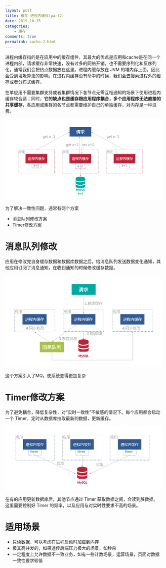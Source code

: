 ```yaml
---
layout: post
title: 缓存-进程内缓存(part2)
date: 2019-10-15
categories:
    - 缓存
comments: true
permalink: cache-2.html
---
```

进程内缓存指的是在应用中的缓存组件，其最大的优点是应用和cache是在同一个进程内部，请求缓存非常快速，没有过多的网络开销，也不需要序列化和反序列化，通常我们会把热点数据放在这里。进程内缓存放在 JVM 的堆内存上面，因此会受到垃圾算法的影响。在进程内缓存没有命中的时候，我们会去搜索进程外的缓存或者分布式缓存。

在单应用不需要集群支持或者集群情况下各节点无需互相通知的场景下使用进程内缓存较合适；同时，**它的缺点也是缓存跟应用程序耦合，多个应用程序无法直接的共享缓存**，各应用或集群的各节点都需要维护自己的单独缓存，对内存是一种浪费。

![](/assets/images/posts/cache/cache-6.png)

为了解决一致性问题，通常有两个方案

- 消息队列修改方案
- Timer修改方案

# 消息队列修改
应用在修改完自身缓存数据和数据库数据之后，给消息队列发送数据变化通知，其他应用订阅了消息通知，在收到通知的时候修改缓存数据。

![](/assets/images/posts/cache/cache-7.png)

这个方案引入了MQ，使系统变得更加复杂

# Timer修改方案
为了避免耦合，降低复杂性，对“实时一致性”不敏感的情况下。每个应用都会启动一个 Timer，定时从数据库拉取最新的数据，更新缓存。

![](/assets/images/posts/cache/cache-8.png)

在有的应用更新数据库后，其他节点通过 Timer 获取数据之间，会读到脏数据。这里需要控制好 Timer 的频率，以及应用与对实时性要求不高的场景。

# 适用场景

- 只读数据，可以考虑在进程启动时加载到内存
- 极其高并发的，如果透传后端压力极大的场景，如秒杀
- 一定程度上允许数据不一致业务，如有一些计数场景，运营场景，页面对数据一致性要求较低
